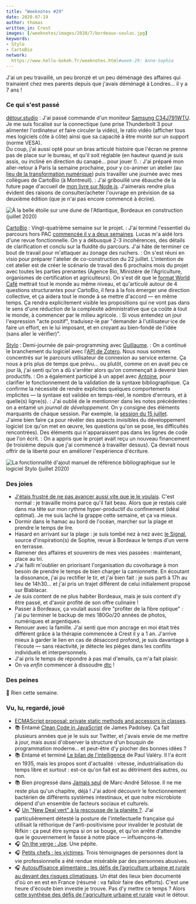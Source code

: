 ```yaml
---
title: "Weeknotes #29"
date: 2020-07-19
author: thomas
written_in: Crest
images: [/weeknotes/images/2020/7/bordeaux-soulac.jpg]
keywords:
- Stylo
- CartoBio
network:
  https://www.hello-bokeh.fr/weeknotes.html#week-29: Anne-Sophie
---
```


J'ai un peu travaillé, un peu bronzé et un peu déménagé des affaires
qui trainaient chez mes parents depuis que j'avais déménagé à Londres… il y a 7 ans !

<!--more-->

### Ce qui s'est passé

[détour.studio]
: J'ai passé commande d'un moniteur [Samsung C34J791WTU](https://www.samsung.com/fr/business/monitors/business-curved-lc34j791wtuxen/).
  Je me suis focalisé sur la connectique (une prise Thunderbolt&nbsp;3 pour alimenter l'ordinateur _et_ faire circuler la vidéo),
  le ratio vidéo (afficher tous mes logiciels côte à côte)
  ainsi que sa capacité à être monté sur un support (norme VESA).<br>
  Du coup, j'ai aussi opté pour un bras articulé histoire que l'écran ne prenne pas de place sur le bureau,
  et qu'il soit réglable (en hauteur quand je suis assis, ou incliné en direction du canapé… pour jouer !).
: J'ai préparé mon aller-retour à Paris la semaine prochaine, pour y co-animer un atelier (au [lieu de la transformation numérique](https://www.modernisation.gouv.fr/nos-actions/le-lieu-de-la-transformation-publique))
  puis travailler une journée avec mes collègues de CartoBio (à Montreuil).
: J'ai gribouillé une ébauche de la future page d'accueil de [mon livre sur Node.js](https://thom4.net/node.js/).
  J'aimerais rendre plus évident des raisons de consulter/acheter l'ouvrage
  en prévision de sa deuxième édition (que je n'ai pas encore commencé à écrire).

![](/weeknotes/images/2020/7/bordeaux-soulac.jpg "À la belle étoile sur une dune de l'Atlantique, Bordeaux en construction (juillet 2020)")


[CartoBio]
: Vingt-quatrième semaine sur le projet.
: J'ai terminé l'essentiel du parcours hors&nbsp;PAC [commencée il y a deux semaines](/weeknotes/27/).
  Lucas m'a aidé lors d'une revue fonctionnelle. On y a débusqué 2-3 incohérences, des détails de clarification
  et conclu sur la fluidité du parcours. J'ai hâte de terminer ce bout de travail pour m'attaquer au zonage des ruchers.
: On s'est réuni en visio pour préparer l'atelier de co-construction du 22 juillet.
  L'intention de cet atelier est de créer le scénario de travail des 6 prochains mois du projet avec toutes les parties prenantes
  (Agence Bio, Ministère de l'Agriculture, organismes de certification et agriculteurs).
  On s'est dit que le [format World Café](https://www.metacartes.cc/faire-ensemble/recettes/world-cafe/) mettrait tout le monde au même niveau,
  et qu'articulé autour de 4 questions structurantes pour CartoBio, il fera à la fois émerger une direction collective, et ça aidera tout le monde
  à se mettre d'accord — en même temps. Ça rendra explicitement visible les propositions qui ne vont pas dans le sens d'une réduction de la complexité administrative que ça coûte à tout le monde, à commencer par le milieu agricole.
: Si vous entendez un jour l'expression "acte positif", traduisez-le par
  "demander à l'utilisateur·ice de faire un effort, en le lui imposant, et en croyant au bien-fondé de l'idée (sans aller le vérifier)".


[Stylo]
: Demi-journée de pair-programming avec [Guillaume].
: On a continué le branchement du logiciel avec l'[API de Zotero](https://www.zotero.org/support/dev/web_api/v3/start).
  Nous nous sommes concentrés sur le parcours utilisateur de connexion au service externe.
  Ça nous a pris plus de temps que prévu… ou plutôt, comme on en avait peu ce jour là,
  j'ai senti qu'on a dû s'arrêter alors qu'on commençait à devenir bien productifs.
: On a également participé à un appel avec [Antoine], pour clarifier le fonctionnement de la validation de la syntaxe bibliographique.
  Ça confirme la nécessité de rendre explicites quelques comportements implicites — la syntaxe est validée en temps-réel, le nombre d'erreurs, et à quelle(s) ligne(s).
: J'ai oublié de le mentionner dans les notes précédentes : on a entamé
  un *journal de développement*. On y consigne des éléments marquants
  de chaque session. Par exemple, la [session du 15 juillet](https://github.com/EcrituresNumeriques/stylo/blob/master/JOURNAL.md#mercredi-15-juillet-2020).<br>
  J'aime bien faire ça pour révéler des aspects invisibles du développement logiciel (ce qu'on met en œuvre, les questions qu'on se pose, les difficultés rencontrées).
  Des éléments qui n'apparaissent pas dans les lignes de code que l'on écrit.
: On a appris que le projet avait reçu un nouveau financement (le troisième depuis que j'ai commencé à travailler dessus).
  Ça devrait nous offrir de la liberté pour en améliorer l'expérience d'écriture.

![](/weeknotes/images/2020/7/stylo-citation.png "La fonctionnalité d'ajout manuel de référence bibliographique sur le logiciel Stylo (juillet 2020)")


### Des joies

- [J'étais frustré de ne pas avancer aussi vite que je le voulais](/weeknotes/28/).
  C'est normal : je travaille moins parce qu'il fait beau. Alors que je restais calé dans
  ma tête sur mon rythme hyper-productif du confinement (idéal optimal).
  Je me suis laché la grappe cette semaine, et ça va mieux.
- Dormir dans le hamac au bord de l'océan, marcher sur la plage et prendre le temps de lire.
- Hasard en arrivant sur la plage : je suis tombé nez à nez avec [le Signal](https://lexperiencedudesordre.com/2015/02/24/46-fois-lete-projet-lesignal-sophie-poirier-soulac/),
  source d'inspiration(s) de Sophie, revue à Bordeaux le temps d'un verre en terrasse.
- Ramener des affaires et souvenirs de mes vies passées : maintenant, place au tri.
- J'ai failli m'oublier en priorisant l'organisation du covoiturage à mon besoin de prendre
  le temps de bien charger la camionnette. En écoutant la dissonance,
  j'ai pu rectifier le tir, et j'ai bien fait : je suis parti à 17h au lieu de 14h30…
  et j'ai pris un trajet différent de celui initialement proposé sur Blablacar.
- Je suis content de ne plus habiter Bordeaux, mais je suis content d'y être passé,
  et d'avoir profité de son offre culinaire !
- Passer à Bordeaux, ça voulait aussi dire "profiter de la fibre optique" : j'ai pu terminer
  le backup de mes 180Go/20 années de photos, numériques et argentiques.
- Renouer avec la famille. J'ai senti que mon ancrage en moi était très différent
  grâce à la thérapie commencée à Crest il y a 1 an.
  J'arrive mieux à garder le lien en cas de désaccord profond, je suis davantage à l'écoute — sans réactivité,
  je détecte les pièges dans les conflits individuels et interpersonnels.
- J'ai pris le temps de répondre à pas mal d'emails, ça m'a fait plaisir.
- On va _enfin_ commencer à dissoudre [dtc](https://dtc-innovation.org/) !

### Des peines

🎉 Rien cette semaine.

### Vu, lu, regardé, joué

- [ECMAScript proposal: private static methods and accessors in classes](https://2ality.com/2020/06/private-static-methods-accessors-in-classes.html).
- 📚 Entamé [Clean Code in JavaScript](https://www.packtpub.com/web-development/clean-code-in-javascript) de James Padolsey.
  Ça fait plusieurs années que je le suis sur Twitter, et j'avais envie de me mettre à jour,
  mais aussi d'observer la structure d'un bouquin de programmation moderne… et peut-être d'y piocher des bonnes idées ?
- 📚 Entamé et terminé [Le bilan de l'intelligence](https://www.babelio.com/livres/Valery-Le-Bilan-de-lintelligence/239777) de Paul Valéry.
  Il l'a écrit en 1935, mais les propos sont d'actualité : vitesse, industrialisation du temps libre et surtout : est-ce qu'on fait est au détriment des autres, ou non.
- 📚 Bien progressé dans [Jamais seul](https://www.babelio.com/livres/Selosse-Jamais-seul/976004) de Marc-André Sélosse.
  Il ne me reste plus qu'un chapitre, déjà !
  J'ai adoré découvrir le fonctionnement bactérien de différents systèmes intestinaux,
  et que notre microbiote dépend d'un ensemble de facteurs sociaux et culturels.
- 🎧 [Un "New Deal vert" à la rescousse de la planète ?](https://www.franceculture.fr/emissions/de-cause-a-effets-le-magazine-de-lenvironnement/un-new-deal-vert-a-la-rescousse-de-la-planete-0).
  J'ai particulièrement détesté la posture de l'intellectuelle française qui utilisait la réthorique de l'anti-positivisme pour invalider le postulat de Rifkin :
  ça peut être sympa si on se bouge, et qu'on arrête d'attendre que le gouvernement le fasse à notre place — influençons-le.
- 🎧 [On the verge : Joe](https://soundcloud.com/onthevergepodcast/joe-le-mot-bisexuel-ne-mallait-pas). Une pépite.
- 🎧 [Petits chefs : les victimes](https://www.franceculture.fr/emissions/les-pieds-sur-terre/petits-chefs-22-les-victimes-0).
  Trois témoignages de personnes dont la vie professionnelle a été rendue misérable par des personnes abusives.
- 🎧 [Autosuffisance alimentaire : les défis de l’agriculture urbaine et rurale au devant des risques climatiques](https://audioblog.arteradio.com/blog/98891/podcast/140980/autosuffisance-alimentaire-les-defis-de-l-agriculture-urbaine-et-rurale-au-devant-des-risques-climatiques).
  Un état des lieux bien documenté d'où on en est en France (résumé : va falloir faire des efforts).
  C'est une heure d'écoute bien investie je trouve. Pas d'y mettre ce temps ?
  Alors [cette synthèse des défis de l'agriculture urbaine et rurale](https://utopies.blog/2019/12/01/autosuffisance-alimentaire-paris/) vaut le détour.

[détour.studio]: /
[Stylo]: https://github.com/EcrituresNumeriques/stylo
[Jardins Nourriciers]: https://www.lesjardinsnourriciers.com/
[CartoBio]: https://cartobio.org/
[paged.js]: https://www.pagedjs.org/
[Greniers d'Abondance]: https://resiliencealimentaire.org/

[Noémie]: https://noemiegirard.co
[Mélina]: http://melinacoaching.com/
[Anne-Sophie]: https://hello-bokeh.fr
[Guillaume]: https://www.yuzutech.fr/
[Claire]: https://www.lassembleuse.fr/
[Antoine]: https://www.quaternum.net/
[Alexandre]: https://apollonet.fr/
